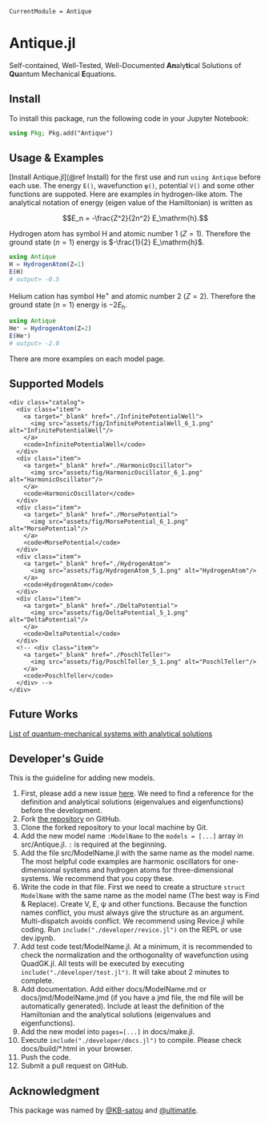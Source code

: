 ```@meta
CurrentModule = Antique
```

# Antique.jl

Self-contained, Well-Tested, Well-Documented **An**aly**ti**cal Solutions of **Qu**antum Mechanical **E**quations.

## Install

To install this package, run the following code in your Jupyter Notebook:

```julia
using Pkg; Pkg.add("Antique")
```

## Usage & Examples

[Install Antique.jl](@ref Install) for the first use and run `using Antique` before each use. The energy `E()`, wavefunction `ψ()`, potential `V()` and some other functions are suppoted. Here are examples in hydrogen-like atom. The analytical notation of energy (eigen value of the Hamiltonian) is written as

```math
E_n = -\frac{Z^2}{2n^2} E_\mathrm{h}.
```

Hydrogen atom has symbol $\mathrm{H}$ and atomic number 1 ($Z=1$). Therefore the ground state ($n=1$) energy is $-\frac{1}{2} E_\mathrm{h}$.

```julia
using Antique
H = HydrogenAtom(Z=1)
E(H)
# output> -0.5
```

Helium cation has symbol $\mathrm{He}^+$ and atomic number 2 ($Z=2$). Therefore the ground state ($n=1$) energy is $-2 E_\mathrm{h}$.

```julia
using Antique
He⁺ = HydrogenAtom(Z=2)
E(He⁺)
# output> -2.0
```

There are more examples on each model page.

## Supported Models

```@raw html
<div class="catalog">
  <div class="item">
    <a target="_blank" href="./InfinitePotentialWell">
      <img src="assets/fig/InfinitePotentialWell_6_1.png" alt="InfinitePotentialWell"/>
    </a>
    <code>InfinitePotentialWell</code>
  </div>
  <div class="item">
    <a target="_blank" href="./HarmonicOscillator">
      <img src="assets/fig/HarmonicOscillator_6_1.png" alt="HarmonicOscillator"/>
    </a>
    <code>HarmonicOscillator</code>
  </div>
  <div class="item">
    <a target="_blank" href="./MorsePotential">
      <img src="assets/fig/MorsePotential_6_1.png" alt="MorsePotential"/>
    </a>
    <code>MorsePotential</code>
  </div>
  <div class="item">
    <a target="_blank" href="./HydrogenAtom">
      <img src="assets/fig/HydrogenAtom_5_1.png" alt="HydrogenAtom"/>
    </a>
    <code>HydrogenAtom</code>
  </div>
  <div class="item">
    <a target="_blank" href="./DeltaPotential">
      <img src="assets/fig/DeltaPotential_5_1.png" alt="DeltaPotential"/>
    </a>
    <code>DeltaPotential</code>
  </div>
  <!-- <div class="item">
    <a target="_blank" href="./PoschlTeller">
      <img src="assets/fig/PoschlTeller_5_1.png" alt="PoschlTeller"/>
    </a>
    <code>PoschlTeller</code>
  </div> -->
</div>
```

## Future Works

[List of quantum-mechanical systems with analytical solutions](https://en.wikipedia.org/wiki/List_of_quantum-mechanical_systems_with_analytical_solutions)

## Developer's Guide

This is the guideline for adding new models.

1. First, please add a new issue [here](https://github.com/ohno/Antique.jl/issues). We need to find a reference for the definition and analytical solutions (eigenvalues and eigenfunctions) before the development.
2. Fork [the repository](https://github.com/ohno/Antique.jl) on GitHub.
3. Clone the forked repository to your local machine by Git.
4. Add the new model name `:ModelName` to the `models = [...]` array in src/Antique.jl. `:` is required at the beginning.
5. Add the file src/ModelName.jl with the same name as the model name. The most helpful code examples are harmonic oscillators for one-dimensional systems and hydrogen atoms for three-dimensional systems. We recommend that you copy these.
6. Write the code in that file. First we need to create a structure `struct ModelName` with the same name as the model name (The best way is Find & Replace). Create V, E, ψ and other functions. Because the function names conflict, you must always give the structure as an argument. Multi-dispatch avoids conflict. We recommend using Revice.jl while coding. Run `include("./developer/revice.jl")` on the REPL or use dev.ipynb.
7. Add test code test/ModelName.jl. At a minimum, it is recommended to check the normalization and the orthogonality of wavefunction using QuadGK.jl. All tests will be executed by executing `include("./developer/test.jl")`. It will take about 2 minutes to complete.
8. Add documentation. Add either docs/ModelName.md or docs/jmd/ModelName.jmd (if you have a jmd file, the md file will be automatically generated). Include at least the definition of the Hamiltonian and the analytical solutions (eigenvalues and eigenfunctions).
9. Add the new model into `pages=[...]` in docs/make.jl.
10. Execute `include("./developer/docs.jl")` to compile. Please check docs/build/*.html in your browser.
11. Push the code.
12. Submit a pull request on GitHub.

## Acknowledgment

This package was named by [@KB-satou](https://github.com/KB-satou) and [@ultimatile](https://github.com/ultimatile).